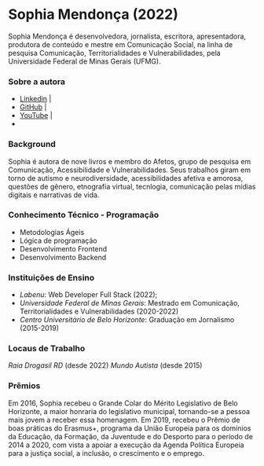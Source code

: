 # Sophia Mendonça (2022)

Sophia Mendonça é desenvolvedora, jornalista, escritora, apresentadora, produtora de conteúdo e mestre em Comunicação Social, na linha de pesquisa Comunicação, Territorialidades e Vulnerabilidades, pela Universidade Federal de Minas Gerais (UFMG). 

### Sobre a autora

- [Linkedin](https://www.linkedin.com/in/sophia-mendon%C3%A7a-b88550212/) |
- [GitHub](https://github.com/sophiasilvademendonca) |
- [YouTube](https://www.youtube.com/c/MundoAutista) |
- 
### Background

Sophia é autora de nove livros e membro do Afetos, grupo de pesquisa em Comunicação, Acessibilidade e Vulnerabilidades. Seus trabalhos giram em torno de autismo e neurodiversidade, acessibilidades afetiva e amorosa, questões de gênero, etnografia virtual, tecnlogia, comunicação pelas mídias digitais e narrativas de vida.

### Conhecimento Técnico - Programação
- Metodologias Ágeis
- Lógica de programação
- Desenvolvimento Frontend
- Desenvolvimento Backend

### Instituições de Ensino

- *Labenu*: Web Developer Full Stack (2022);
- *Universidade Federal de Minas Gerais*: Mestrado em Comunicação, Territorialidades e Vulnerabilidades (2020-2022) 
- *Centro Universitário de Belo Horizonte*: Graduação em Jornalismo (2015-2019)

### Locaus de Trabalho
*Raia Drogasil RD* (desde 2022)
*Mundo Autista* (desde 2015)

### Prêmios

Em 2016, Sophia recebeu o Grande Colar do Mérito Legislativo de Belo Horizonte, a maior honraria do legislativo municipal, tornando-se a pessoa mais jovem a receber essa homenagem. Em 2019, recebeu o Prêmio de boas práticas do Erasmus+, programa da União Europeia para os domínios da Educação, da Formação, da Juventude e do Desporto para o período de 2014 a 2020, com vista a apoiar a execução da Agenda Política Europeia para a justiça social, a inclusão, o crescimento e o emprego.
